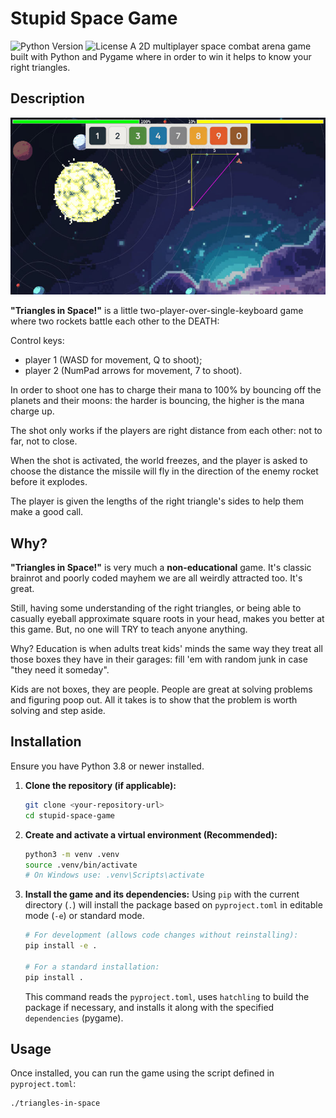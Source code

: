 
# Stupid Space Game

![Python Version](https://img.shields.io/badge/python-3.8+-blue.svg)
![License](https://img.shields.io/badge/License-MIT-yellow.svg)
A 2D multiplayer space combat arena game built with Python and Pygame where in order to win it helps to know your right triangles.

## Description

![Img](./screenshots/screenshot1.jpeg)

**"Triangles in Space!"** is a little two-player-over-single-keyboard game where two rockets battle each other to the DEATH: 

Control keys: 
* player 1 (WASD for movement, Q to shoot);
* player 2 (NumPad arrows for movement, 7 to shoot).

In order to shoot one has to charge their mana to 100% by bouncing off the planets and their moons: the harder is bouncing, the higher is the mana charge up.

The shot only works if the players are right distance from each other: not to far, not to close.

When the shot is activated, the world freezes, and the player is asked to choose the distance the missile will fly in the direction of the enemy rocket before it explodes.

The player is given the lengths of the right triangle's sides to help them make a good call.



## Why?

**"Triangles in Space!"** is very much a **non-educational** game. It's classic brainrot and poorly coded mayhem we are all weirdly attracted too. It's great.

Still,  having some understanding of the right triangles, or being able to casually eyeball approximate square roots in your head, makes you better at this game. 
But, no one will TRY to teach anyone anything.   

Why? Education is when adults treat kids' minds the same way they treat all those boxes they have in their garages: fill 'em with random junk in case "they need it someday".

Kids are not boxes, they are people. People are great at solving problems and figuring poop out. All it takes is to show that the problem is worth solving and step aside.


## Installation


Ensure you have Python 3.8 or newer installed.

1.  **Clone the repository (if applicable):**
    ```bash
    git clone <your-repository-url>
    cd stupid-space-game
    ```

2.  **Create and activate a virtual environment (Recommended):**
    ```bash
    python3 -m venv .venv
    source .venv/bin/activate
    # On Windows use: .venv\Scripts\activate
    ```
    
4.  **Install the game and its dependencies:**
    Using `pip` with the current directory (`.`) will install the package based on `pyproject.toml` in editable mode (`-e`) or standard mode.
    ```bash
    # For development (allows code changes without reinstalling):
    pip install -e .

    # For a standard installation:
    pip install .
    ```
    This command reads the `pyproject.toml`, uses `hatchling` to build the package if necessary, and installs it along with the specified `dependencies` (pygame).

## Usage

Once installed, you can run the game using the script defined in `pyproject.toml`:

```bash
./triangles-in-space
